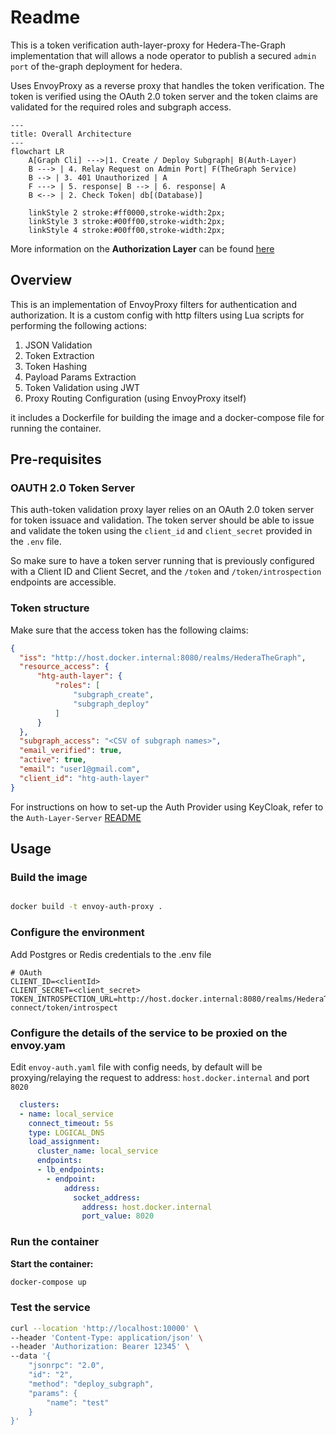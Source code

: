 # Readme

This is a token verification auth-layer-proxy for Hedera-The-Graph implementation that will allows a node operator to publish a secured `admin port` of the-graph deployment for hedera.

Uses EnvoyProxy as a reverse proxy that handles the token verification. The token is verified using the OAuth 2.0 token server and the token claims are validated for the required roles and subgraph access.

```mermaid
---
title: Overall Architecture
---
flowchart LR
    A[Graph Cli] --->|1. Create / Deploy Subgraph| B(Auth-Layer)
    B ---> | 4. Relay Request on Admin Port| F(TheGraph Service)
    B --> | 3. 401 Unauthorized | A
    F ---> | 5. response| B --> | 6. response| A
    B <--> | 2. Check Token| db[(Database)]
    
    linkStyle 2 stroke:#ff0000,stroke-width:2px;
    linkStyle 3 stroke:#00ff00,stroke-width:2px;
    linkStyle 4 stroke:#00ff00,stroke-width:2px;

```
More information on the **Authorization Layer** can be found [here](link)

## Overview

This is an implementation of EnvoyProxy filters for authentication and authorization. It is a custom config with http filters using Lua scripts for performing the following actions: 

1. JSON Validation
2. Token Extraction
3. Token Hashing
4. Payload Params Extraction
5. Token Validation using JWT
6. Proxy Routing Configuration (using EnvoyProxy itself)

it includes a Dockerfile for building the image and a docker-compose file for running the container.

## Pre-requisites

### OAUTH 2.0 Token Server
This auth-token validation proxy layer relies on an OAuth 2.0 token server for token issuace and validation. The token server should be able to issue and validate the token using the `client_id` and `client_secret` provided in the `.env` file.

So make sure to have a token server running that is previously configured with a Client ID and Client Secret, and the `/token` and `/token/introspection` endpoints are accessible.

### Token structure

Make sure that the access token has the following claims:
  
  ```json
  {
    "iss": "http://host.docker.internal:8080/realms/HederaTheGraph",
    "resource_access": {
        "htg-auth-layer": {
            "roles": [
                "subgraph_create",
                "subgraph_deploy"
            ]
        }
    },
    "subgraph_access": "<CSV of subgraph names>",
    "email_verified": true,
    "active": true,
    "email": "user1@gmail.com",
    "client_id": "htg-auth-layer"
  }
  ```

For instructions on how to set-up the Auth Provider using KeyCloak, refer to the `Auth-Layer-Server` [README](link)

## Usage

### Build the image

```bash

docker build -t envoy-auth-proxy .

```

### Configure the environment

Add Postgres or Redis credentials to the .env file

```
# OAuth
CLIENT_ID=<clientId>
CLIENT_SECRET=<client_secret>
TOKEN_INTROSPECTION_URL=http://host.docker.internal:8080/realms/HederaTheGraph/protocol/openid-connect/token/introspect

```

### Configure the details of the service to be proxied on the envoy.yam
Edit `envoy-auth.yaml` file with config needs, by default will be proxying/relaying the request to address: `host.docker.internal` and port `8020`

```yaml
  clusters:
  - name: local_service
    connect_timeout: 5s
    type: LOGICAL_DNS
    load_assignment:
      cluster_name: local_service
      endpoints:
      - lb_endpoints:
        - endpoint:
            address:
              socket_address:
                address: host.docker.internal
                port_value: 8020
```


### Run the container


**Start the container:**

```bash
docker-compose up
```

### Test the service

```bash
curl --location 'http://localhost:10000' \
--header 'Content-Type: application/json' \
--header 'Authorization: Bearer 12345' \
--data '{
    "jsonrpc": "2.0",
    "id": "2",
    "method": "deploy_subgraph",
    "params": {
        "name": "test"
    }
}'
```
